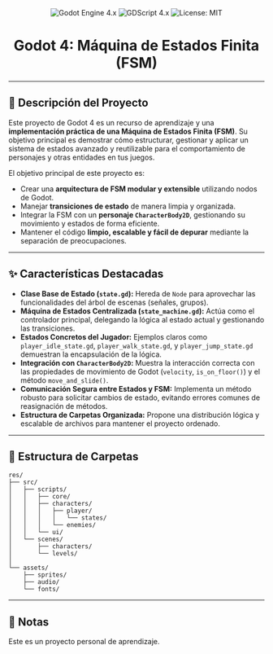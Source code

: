 <div align="center">
  <img src="https://img.shields.io/badge/Godot_Engine-4.x-478CBF?style=for-the-badge&logo=godot-engine&logoColor=white" alt="Godot Engine 4.x">
  <img src="https://img.shields.io/badge/GDScript-4.x-478CBF?style=for-the-badge&logo=gdscript&logoColor=white" alt="GDScript 4.x">
  <img src="https://img.shields.io/badge/License-MIT-green?style=for-the-badge" alt="License: MIT">
</div>

<h1 align="center">Godot 4: Máquina de Estados Finita (FSM)</h1>

---

<h2>📄 Descripción del Proyecto</h2>

<p>Este proyecto de Godot 4 es un recurso de aprendizaje y una <strong>implementación práctica de una Máquina de Estados Finita (FSM)</strong>. Su objetivo principal es demostrar cómo estructurar, gestionar y aplicar un sistema de estados avanzado y reutilizable para el comportamiento de personajes y otras entidades en tus juegos.</p>

<p>El objetivo principal de este proyecto es:</p>

<ul>
  <li>Crear una <strong>arquitectura de FSM modular y extensible</strong> utilizando nodos de Godot.</li>
  <li>Manejar <strong>transiciones de estado</strong> de manera limpia y organizada.</li>
  <li>Integrar la FSM con un <strong>personaje <code>CharacterBody2D</code></strong>, gestionando su movimiento y estados de forma eficiente.</li>
  <li>Mantener el código <strong>limpio, escalable y fácil de depurar</strong> mediante la separación de preocupaciones.</li>
</ul>

---

<h2>✨ Características Destacadas</h2>

<ul>
  <li><strong>Clase Base de Estado (<code>state.gd</code>):</strong> Hereda de <code>Node</code> para aprovechar las funcionalidades del árbol de escenas (señales, grupos).</li>
  <li><strong>Máquina de Estados Centralizada (<code>state_machine.gd</code>):</strong> Actúa como el controlador principal, delegando la lógica al estado actual y gestionando las transiciones.</li>
  <li><strong>Estados Concretos del Jugador:</strong> Ejemplos claros como <code>player_idle_state.gd</code>, <code>player_walk_state.gd</code>, y <code>player_jump_state.gd</code> demuestran la encapsulación de la lógica.</li>
  <li><strong>Integración con <code>CharacterBody2D</code>:</strong> Muestra la interacción correcta con las propiedades de movimiento de Godot (<code>velocity</code>, <code>is_on_floor()</code>) y el método <code>move_and_slide()</code>.</li>
  <li><strong>Comunicación Segura entre Estados y FSM:</strong> Implementa un método robusto para solicitar cambios de estado, evitando errores comunes de reasignación de métodos.</li>
  <li><strong>Estructura de Carpetas Organizada:</strong> Propone una distribución lógica y escalable de archivos para mantener el proyecto ordenado.</li>
</ul>

---

<h2>📂 Estructura de Carpetas</h2>

<pre><code>res/
├── src/
│   ├── scripts/
│   │   ├── core/
│   │   ├── characters/
│   │   │   ├── player/
│   │   │   │   └── states/
│   │   │   └── enemies/
│   │   └── ui/
│   └── scenes/
│       ├── characters/
│       └── levels/
│
└── assets/
    ├── sprites/
    ├── audio/
    └── fonts/</code></pre>

---

<h2>🤝 Notas</h2>

<p>Este es un proyecto personal de aprendizaje. </p>
